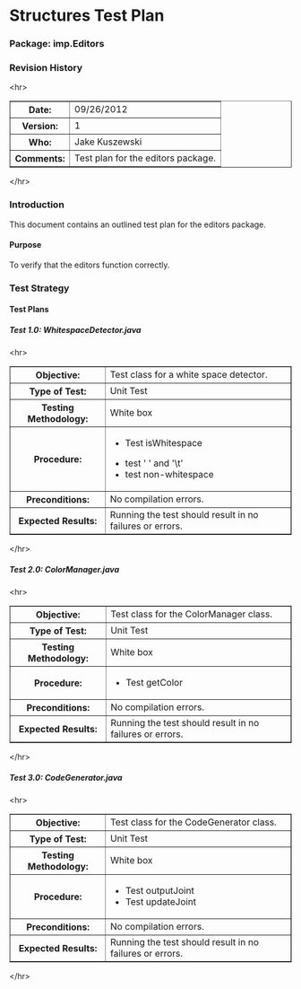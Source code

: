 # Structures Test Plan #

### Package: imp.Editors ###
### Revision History ###


&lt;hr&gt;


<table border='1'>
<tbody><tr>
<th> Date:<br>
</th><td>  09/26/2012<br>
</td></tr>
<tr>
<th> Version:<br>
</th><td> 1<br>
</td></tr>
<tr>
<th> Who:<br>
</th><td> Jake Kuszewski<br>
</td></tr>
<tr>
<th> Comments:<br>
</th><td> Test plan for the editors package.<br>
</td></tr></tbody></table>


&lt;/hr&gt;



### Introduction ###
This document contains an outlined test plan for the editors package.
#### Purpose ####
To verify that the editors function correctly.

### Test Strategy ###
#### Test Plans ####
##### Test 1.0: WhitespaceDetector.java #####


&lt;hr&gt;


<table border='1'>
<tbody><tr>
<th> Objective:<br>
</th><td> Test class for a white space detector.<br>
</td></tr>
<tr>
<th> Type of Test:<br>
</th><td> Unit Test<br>
</td></tr>
<tr>
<th> Testing Methodology:<br>
</th><td> White box<br>
</td></tr>
<tr>
<th> Procedure:<br>
</th><td><ul>
<li> Test isWhitespace </li>
</ul>
<ul>
<li> test ' ' and '\t' </li>
<li> test non-whitespace </li>
</ul>
</td></tr>
<tr>
<th> Preconditions:<br>
</th><td> No compilation errors.<br>
</td></tr>
<tr>
<th> Expected Results:<br>
</th><td> Running the test should result in no failures or errors.<br>
</td></tr>
</tbody></table>


&lt;/hr&gt;



##### Test 2.0: ColorManager.java #####


&lt;hr&gt;


<table border='1'>
<tbody><tr>
<th> Objective:<br>
</th><td> Test class for the ColorManager class.<br>
</td></tr>
<tr>
<th> Type of Test:<br>
</th><td> Unit Test<br>
</td></tr>
<tr>
<th> Testing Methodology:<br>
</th><td> White box<br>
</td></tr>
<tr>
<th> Procedure:<br>
</th><td><ul>
<li> Test getColor</li>
</ul>
</td></tr>
<tr>
<th> Preconditions:<br>
</th><td> No compilation errors.<br>
</td></tr>
<tr>
<th> Expected Results:<br>
</th><td> Running the test should result in no failures or errors.<br>
</td></tr>
</tbody></table>


&lt;/hr&gt;



##### Test 3.0: CodeGenerator.java #####


&lt;hr&gt;


<table border='1'>
<tbody><tr>
<th> Objective:<br>
</th><td> Test class for the CodeGenerator class.<br>
</td></tr>
<tr>
<th> Type of Test:<br>
</th><td> Unit Test<br>
</td></tr>
<tr>
<th> Testing Methodology:<br>
</th><td> White box<br>
</td></tr>
<tr>
<th> Procedure:<br>
</th><td><ul>
<li> Test outputJoint </li>
<li> Test updateJoint </li>
</ul>
</td></tr>
<tr>
<th> Preconditions:<br>
</th><td> No compilation errors.<br>
</td></tr>
<tr>
<th> Expected Results:<br>
</th><td> Running the test should result in no failures or errors.<br>
</td></tr>
</tbody></table>


&lt;/hr&gt;

